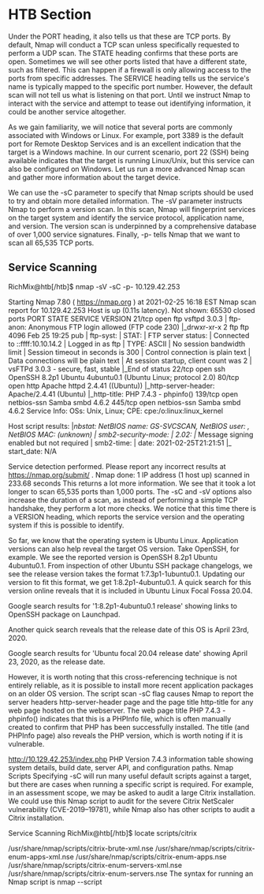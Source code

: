 # HTB Section

Under the PORT heading, it also tells us that these are TCP ports. 
By default, Nmap will conduct a TCP scan unless specifically requested to perform a UDP scan.
The STATE heading confirms that these ports are open. Sometimes we will see other ports listed that have a different state, such as filtered. 
This can happen if a firewall is only allowing access to the ports from specific addresses.
The SERVICE heading tells us the service's name is typically mapped to the specific port number. 
However, the default scan will not tell us what is listening on that port.
Until we instruct Nmap to interact with the service and attempt to tease out identifying information, it could be another service altogether.

As we gain familiarity, we will notice that several ports are commonly associated with Windows or Linux. 
For example, port 3389 is the default port for Remote Desktop Services and is an excellent indication that the target is a Windows machine. 
In our current scenario, port 22 (SSH) being available indicates that the target is running Linux/Unix, but this service can also be configured on Windows. 
Let us run a more advanced Nmap scan and gather more information about the target device.

We can use the -sC parameter to specify that Nmap scripts should be used to try and obtain more detailed information. 
The -sV parameter instructs Nmap to perform a version scan.
In this scan, Nmap will fingerprint services on the target system and identify the service protocol, application name, and version.
The version scan is underpinned by a comprehensive database of over 1,000 service signatures. 
Finally, -p- tells Nmap that we want to scan all 65,535 TCP ports.

## Service Scanning
RichMix@htb[/htb]$ nmap -sV -sC -p- 10.129.42.253

Starting Nmap 7.80 ( https://nmap.org ) at 2021-02-25 16:18 EST
Nmap scan report for 10.129.42.253
Host is up (0.11s latency).
Not shown: 65530 closed ports
PORT    STATE SERVICE     VERSION
21/tcp  open  ftp         vsftpd 3.0.3
| ftp-anon: Anonymous FTP login allowed (FTP code 230)
|_drwxr-xr-x    2 ftp      ftp          4096 Feb 25 19:25 pub
| ftp-syst: 
|   STAT: 
| FTP server status:
|      Connected to ::ffff:10.10.14.2
|      Logged in as ftp
|      TYPE: ASCII
|      No session bandwidth limit
|      Session timeout in seconds is 300
|      Control connection is plain text
|      Data connections will be plain text
|      At session startup, client count was 2
|      vsFTPd 3.0.3 - secure, fast, stable
|_End of status
22/tcp  open  ssh         OpenSSH 8.2p1 Ubuntu 4ubuntu0.1 (Ubuntu Linux; protocol 2.0)
80/tcp  open  http        Apache httpd 2.4.41 ((Ubuntu))
|_http-server-header: Apache/2.4.41 (Ubuntu)
|_http-title: PHP 7.4.3 - phpinfo()
139/tcp open  netbios-ssn Samba smbd 4.6.2
445/tcp open  netbios-ssn Samba smbd 4.6.2
Service Info: OSs: Unix, Linux; CPE: cpe:/o:linux:linux_kernel


Host script results:
|_nbstat: NetBIOS name: GS-SVCSCAN, NetBIOS user: <unknown>, NetBIOS MAC: <unknown> (unknown)
| smb2-security-mode: 
|   2.02: 
|_    Message signing enabled but not required
| smb2-time: 
|   date: 2021-02-25T21:21:51
|_  start_date: N/A

Service detection performed. Please report any incorrect results at https://nmap.org/submit/ .
Nmap done: 1 IP address (1 host up) scanned in 233.68 seconds
This returns a lot more information. We see that it took a lot longer to scan 65,535 ports than 1,000 ports. 
The -sC and -sV options also increase the duration of a scan, as instead of performing a simple TCP handshake, they perform a lot more checks. 
We notice that this time there is a VERSION heading, which reports the service version and the operating system if this is possible to identify.

So far, we know that the operating system is Ubuntu Linux. Application versions can also help reveal the target OS version. 
Take OpenSSH, for example. We see the reported version is OpenSSH 8.2p1 Ubuntu 4ubuntu0.1. 
From inspection of other Ubuntu SSH package changelogs, we see the release version takes the format 1:7.3p1-1ubuntu0.1. 
Updating our version to fit this format, we get 1:8.2p1-4ubuntu0.1. 
A quick search for this version online reveals that it is included in Ubuntu Linux Focal Fossa 20.04.

Google search results for '1:8.2p1-4ubuntu0.1 release' showing links to OpenSSH package on Launchpad.

Another quick search reveals that the release date of this OS is April 23rd, 2020.

Google search results for 'Ubuntu focal 20.04 release date' showing April 23, 2020, as the release date.

However, it is worth noting that this cross-referencing technique is not entirely reliable, as it is possible to install more recent application packages on an older OS version. 
The script scan -sC flag causes Nmap to report the server headers http-server-header page and the page title http-title for any web page hosted on the webserver. 
The web page title PHP 7.4.3 - phpinfo() indicates that this is a PHPInfo file, which is often manually created to confirm that PHP has been successfully installed. 
The title (and PHPInfo page) also reveals the PHP version, which is worth noting if it is vulnerable.

http://10.129.42.253/index.php
PHP Version 7.4.3 information table showing system details, build date, server API, and configuration paths.
Nmap Scripts
Specifying -sC will run many useful default scripts against a target, but there are cases when running a specific script is required. For example, in an assessment scope, we may be asked to audit a large Citrix installation. We could use this Nmap script to audit for the severe Citrix NetScaler vulnerability (CVE-2019–19781), while Nmap also has other scripts to audit a Citrix installation.

  Service Scanning
RichMix@htb[/htb]$ locate scripts/citrix

/usr/share/nmap/scripts/citrix-brute-xml.nse
/usr/share/nmap/scripts/citrix-enum-apps-xml.nse
/usr/share/nmap/scripts/citrix-enum-apps.nse
/usr/share/nmap/scripts/citrix-enum-servers-xml.nse
/usr/share/nmap/scripts/citrix-enum-servers.nse
The syntax for running an Nmap script is nmap --script <script name> -p<port> <host>.

## NMAP Scrips
Nmap scripts are a great way to enhance our scans' functionality, and inspection of the available options will pay dividends. 
Check out the Network Enumeration with Nmap module for a more detailed study of the Nmap tool.

# Attacking Network Services

## Banner Grabbing
As previously discussed, banner grabbing is a useful technique to fingerprint a service quickly. Often a service will look to identify itself by displaying a banner once a connection is initiated. Nmap will attempt to grab the banners if the syntax nmap -sV --script=banner <target> is specified. We can also attempt this manually using Netcat. Let us take another example, using the nc version of Netcat:

  Service Scanning
RichMix@htb[/htb]$ nc -nv 10.129.42.253 21

## THM // TCP-UDP

(UNKNOWN) [10.129.42.253] 21 (ftp) open
220 (vsFTPd 3.0.3)
This reveals that the version of vsFTPd on the server is 3.0.3. We can also automate this process using Nmap's powerful scripting engine: nmap -sV --script=banner -p21 10.10.10.0/24.

At the risk of oversimplification, we can classify ports in two states:

Open port indicates that there is some service listening on that port.
Closed port indicates that there is no service listening on that port.

## However, in practical situations, we need to consider the impact of firewalls. For instance, a port might be open, but a firewall might be blocking the packets. Therefore, Nmap considers the following six states:

- Open: indicates that a service is listening on the specified port.
- Closed: indicates that no service is listening on the specified port, although the port is accessible. By accessible, we mean that it is reachable and is not blocked by a firewall or other security appliances/programs.
- Filtered: means that Nmap cannot determine if the port is open or closed because the port is not accessible. This state is usually due to a firewall preventing Nmap from reaching that port. Nmap’s packets may be blocked from reaching the port; alternatively, the responses are blocked from reaching Nmap’s host.
- Unfiltered: means that Nmap cannot determine if the port is open or closed, although the port is accessible. This state is encountered when using an ACK scan -sA.
- Open|Filtered: This means that Nmap cannot determine whether the port is open or filtered.
- Closed|Filtered: This means that Nmap cannot decide whether a port is closed or filtered.

# TCP Flags

Nmap supports different types of TCP port scans. To understand the difference between these port scans, we need to review the TCP header. 
The TCP header is the first 24 bytes of a TCP segment. The following figure shows the TCP header as defined in RFC 793. 
This figure looks sophisticated at first; however, it is pretty simple to understand. In the first row, we have the source TCP port number and the destination port number. 
We can see that the port number is allocated 16 bits (2 bytes). In the second and third rows, we have the sequence number and the acknowledgement number. 
Each row has 32 bits (4 bytes) allocated, with six rows total, making up 24 bytes.


In particular, we need to focus on the flags that Nmap can set or unset. We have highlighted the TCP flags in red. Setting a flag bit means setting its value to 1. 
From left to right, the TCP header flags are:

- URG: Urgent flag indicates that the urgent pointer filed is significant. 
The urgent pointer indicates that the incoming data is urgent, and that a TCP segment with the URG flag set is processed immediately without consideration of having to wait on previously sent TCP segments.
- ACK: Acknowledgement flag indicates that the acknowledgement number is significant. It is used to acknowledge the receipt of a TCP segment.
- PSH: Push flag asking TCP to pass the data to the application promptly.
- RST: Reset flag is used to reset the connection. Another device, such as a firewall, might send it to tear a TCP connection. This flag is also used when data is sent to a host and there is no service on the receiving end to answer.
- SYN: Synchronize flag is used to initiate a TCP 3-way handshake and synchronize sequence numbers with the other host. The sequence number should be set randomly during TCP connection establishment.
- FIN: The sender has no more data to send.

This room covered three types of scans.

| Port Scan Type |	Example Command |
|----------------|------------------|
| TCP Connect    | nmap -sT 10.10.244.31 |
| TCP SYN Scan	 | sudo nmap -sS 10.10.244.31 |
| UDP Scan	     | sudo nmap -sU 10.10.244.31 |

These scan types should get you started discovering running TCP and UDP services on a target host.

| Option | Purpose |
|--------|---------|
| -p-	   |all ports
| -p1-1023|	scan ports 1 to 1023
| -F	100 | most common ports
| -r	  | scan ports in consecutive order
| -T<0-5>	| -T0 being the slowest and T5 the fastest
| --max-rate | 50	rate <= 50 packets/sec
| --min-rate | 15	rate >= 15 packets/sec
| --min-parallelism | 100	at least 100 probes in parallel


# TCP Null Scan, FIN Scan, and Xmas Scan

Let’s start with the following three types of scans:

- Null Scan
- FIN Scan
- Xmas Scan

## Null Scan
The null scan does not set any flag; all six flag bits are set to zero. You can choose this scan using the -sN option. 
A TCP packet with no flags set will not trigger any response when it reaches an open port, as shown in the figure below. 
Therefore, from Nmap’s perspective, a lack of reply in a null scan indicates that either the port is open or a firewall is blocking the packet.

However, we expect the target server to respond with an RST packet if the port is closed. 
Consequently, we can use the lack of RST response to figure out the ports that are not closed: open or filtered.

Below is an example of a null scan against a Linux server. The null scan we carried out has successfully identified the six open ports on the target system. 
Because the null scan relies on the lack of a response to infer that the port is not closed, it cannot indicate with certainty that these ports are open; 
there is a possibility that the ports are not responding due to a firewall rule.

Pentester Terminal
pentester@TryHackMe$ sudo nmap -sN MACHINE_IP

Starting Nmap 7.60 ( https://nmap.org ) at 2021-08-30 10:30 BST
Nmap scan report for MACHINE_IP
Host is up (0.00066s latency).
Not shown: 994 closed ports
PORT    STATE         SERVICE
22/tcp  open|filtered ssh
25/tcp  open|filtered smtp
80/tcp  open|filtered http
110/tcp open|filtered pop3
111/tcp open|filtered rpcbind
143/tcp open|filtered imap
MAC Address: 02:45:BF:8A:2D:6B (Unknown)

Nmap done: 1 IP address (1 host up) scanned in 96.50 seconds
Note that many Nmap options require root privileges. Unless you are running Nmap as root, you need to use sudo as in the example above using the -sN option.


## FIN Scan
The FIN scan sends a TCP packet with the FIN flag set. You can choose this scan type using the -sF option. Similarly, no response will be sent if the TCP port is open. 
Again, Nmap cannot be sure if the port is open or if a firewall is blocking the traffic related to this TCP port.

However, the target system should respond with an RST if the port is closed. 
Consequently, we will be able to know which ports are closed and use this knowledge to infer the ports that are open or filtered. 
It's worth noting some firewalls will 'silently' drop the traffic without sending an RST.

Below is an example of a FIN scan against a Linux server. The result is quite similar to the result we obtained earlier using a null scan.

Pentester Terminal
pentester@TryHackMe$ sudo nmap -sF MACHINE_IP

Starting Nmap 7.60 ( https://nmap.org ) at 2021-08-30 10:32 BST
Nmap scan report for MACHINE_IP
Host is up (0.0018s latency).
Not shown: 994 closed ports
PORT    STATE         SERVICE
22/tcp  open|filtered ssh
25/tcp  open|filtered smtp
80/tcp  open|filtered http
110/tcp open|filtered pop3
111/tcp open|filtered rpcbind
143/tcp open|filtered imap
MAC Address: 02:45:BF:8A:2D:6B (Unknown)

Nmap done: 1 IP address (1 host up) scanned in 96.52 seconds

## Xmas Scan
The Xmas scan gets its name after Christmas tree lights. An Xmas scan sets the FIN, PSH, and URG flags simultaneously. You can select Xmas scan with the option -sX.

Like the Null scan and FIN scan, if an RST packet is received, it means that the port is closed. Otherwise, it will be reported as open|filtered.

The following two figures show the case when the TCP port is open and the case when the TCP port is closed.

The console output below shows an example of a Xmas scan against a Linux server. The obtained results are pretty similar to that of the null scan and the FIN scan.

Pentester Terminal
pentester@TryHackMe$ sudo nmap -sX MACHINE_IP

Starting Nmap 7.60 ( https://nmap.org ) at 2021-08-30 10:34 BST
Nmap scan report for MACHINE_IP
Host is up (0.00087s latency).
Not shown: 994 closed ports
PORT    STATE         SERVICE
22/tcp  open|filtered ssh
25/tcp  open|filtered smtp
80/tcp  open|filtered http
110/tcp open|filtered pop3
111/tcp open|filtered rpcbind
143/tcp open|filtered imap
MAC Address: 02:45:BF:8A:2D:6B (Unknown)

Nmap done: 1 IP address (1 host up) scanned in 84.85 seconds
One scenario where these three scan types can be efficient is when scanning a target behind a stateless (non-stateful) firewall. A stateless firewall will check if the incoming packet has the SYN flag set to detect a connection attempt. Using a flag combination that does not match the SYN packet makes it possible to deceive the firewall and reach the system behind it. However, a stateful firewall will practically block all such crafted packets and render this kind of scan useless.

# TCP Maimon Scan
Uriel Maimon first described this scan in 1996. In this scan, the FIN and ACK bits are set. The target should send an RST packet as a response. However, certain BSD-derived systems drop the packet if it is an open port exposing the open ports. This scan won’t work on most targets encountered in modern networks; however, we include it in this room to better understand the port scanning mechanism and the hacking mindset. To select this scan type, use the -sM option.

Most target systems respond with an RST packet regardless of whether the TCP port is open. In such a case, we won’t be able to discover the open ports. 
The figure below shows the expected behaviour in the cases of both open and closed TCP ports.

The console output below is an example of a TCP Maimon scan against a Linux server. As mentioned, because open ports and closed ports are behaving the same way, the Maimon scan could not discover any open ports on the target system.

Pentester Terminal
pentester@TryHackMe$ sudo nmap -sM 10.10.252.27

Starting Nmap 7.60 ( https://nmap.org ) at 2021-08-30 10:36 BST
Nmap scan report for ip-10-10-252-27.eu-west-1.compute.internal (10.10.252.27)
Host is up (0.00095s latency).
All 1000 scanned ports on ip-10-10-252-27.eu-west-1.compute.internal (10.10.252.27) are closed
MAC Address: 02:45:BF:8A:2D:6B (Unknown)

Nmap done: 1 IP address (1 host up) scanned in 1.61 seconds
This type of scan is not the first scan one would pick to discover a system; however, it is important to know about it as you don’t know when it could come in handy.

# TCP ACK, Window, and Custom Scan

This task will cover how to perform a TCP ACK scan, a TCP window scan, and how to create your custom flag scan.


## TCP ACK Scan
Let’s start with the TCP ACK scan. As the name implies, an ACK scan will send a TCP packet with the ACK flag set. Use the -sA option to choose this scan. 
As we show in the figure below, the target would respond to the ACK with RST regardless of the state of the port. 
This behaviour happens because a TCP packet with the ACK flag set should be sent only in response to a received TCP packet to acknowledge the receipt of some data, unlike our case. Hence, this scan won’t tell us whether the target port is open in a simple setup.


In the following example, we scanned the target VM before installing a firewall on it. 
As expected, we couldn’t learn which ports were open.

Pentester Terminal
pentester@TryHackMe$ sudo nmap -sA MACHINE_IP

Starting Nmap 7.60 ( https://nmap.org ) at 2021-08-30 10:37 BST
Nmap scan report for MACHINE_IP
Host is up (0.0013s latency).
All 1000 scanned ports on MACHINE_IP are unfiltered
MAC Address: 02:45:BF:8A:2D:6B (Unknown)

Nmap done: 1 IP address (1 host up) scanned in 1.68 seconds
      
This kind of scan would be helpful if there is a firewall in front of the target. 
Consequently, based on which ACK packets resulted in responses, you will learn which ports were not blocked by the firewall. 
In other words, this type of scan is more suitable to discover firewall rule sets and configuration.

After setting up the target VM MACHINE_IP with a firewall, we repeated the ACK scan. This time, we received some interesting results. 
As seen in the console output below, we have three ports that aren't being blocked by the firewall. 
This result indicates that the firewall is blocking all other ports except for these three ports.

Pentester Terminal
pentester@TryHackMe$ sudo nmap -sA MACHINE_IP

Starting Nmap 7.60 ( https://nmap.org ) at 2021-09-07 11:34 BST
Nmap scan report for MACHINE_IP
Host is up (0.00046s latency).
Not shown: 997 filtered ports
PORT    STATE      SERVICE
22/tcp  unfiltered ssh
25/tcp  unfiltered smtp
80/tcp  unfiltered http
MAC Address: 02:78:C0:D0:4E:E9 (Unknown)

Nmap done: 1 IP address (1 host up) scanned in 15.45 seconds
      
Window Scan
Another similar scan is the TCP window scan. The TCP window scan is almost the same as the ACK scan; however, it examines the TCP Window field of the RST packets returned.
On specific systems, this can reveal that the port is open. You can select this scan type with the option -sW . 
As shown in the figure below, we expect to get an RST packet in reply to our “uninvited” ACK packets, regardless of whether the port is open or closed.

Similarly, launching a TCP window scan against a Linux system with no firewall will not provide much information. 
As we can see in the console output below, the results of the window scan against a Linux server with no firewall didn’t give any extra information compared to the ACK scan executed earlier.

Pentester Terminal
pentester@TryHackMe$ sudo nmap -sW MACHINE_IP

Starting Nmap 7.60 ( https://nmap.org ) at 2021-08-30 10:38 BST
Nmap scan report for MACHINE_IP
Host is up (0.0011s latency).
All 1000 scanned ports on ip-10-10-252-27.eu-west-1.compute.internal (10.10.252.27) are closed
MAC Address: 02:45:BF:8A:2D:6B (Unknown)

Nmap done: 1 IP address (1 host up) scanned in 1.60 seconds
      
However, as you would expect, if we repeat our TCP window scan against a server behind a firewall, we expect to get more satisfying results. 
In the console output shown below, the TCP window scan pointed that three ports are detected as closed. 
(This is in contrast with the ACK scan that labelled the same three ports as unfiltered.) 
Although we know that these three ports are not closed, we realize they responded differently, 
indicating that the firewall does not block them.

Pentester Terminal
pentester@TryHackMe$ sudo nmap -sW MACHINE_IP

Starting Nmap 7.60 ( https://nmap.org ) at 2021-09-07 11:39 BST
Nmap scan report for MACHINE_IP
Host is up (0.00040s latency).
Not shown: 997 filtered ports
PORT    STATE  SERVICE
22/tcp  closed ssh
25/tcp  closed smtp
80/tcp  closed http
MAC Address: 02:78:C0:D0:4E:E9 (Unknown)

Nmap done: 1 IP address (1 host up) scanned in 14.84 seconds

## Custom Scan
If you want to experiment with a new TCP flag combination beyond the built-in TCP scan types, you can do so using --scanflags . 
For instance, if you want to set SYN, RST, and FIN simultaneously, you can do so using --scanflags RSTSYNFIN . 
As shown in the figure below, if you develop your custom scan, you need to know how the different ports will behave to interpret the results in different scenarios correctly.

x 

Finally, it is essential to note that the ACK scan and the window scan were very efficient at helping us map out the firewall rules.
However, it is vital to remember that just because a firewall is not blocking a specific port, it does not necessarily mean that a service is listening on that port. 
For example, there is a possibility that the firewall rules need to be updated to reflect recent service changes. 
Hence, ACK and window scans are exposing the firewall rules, not the services.

# Fragmented Packets

## Firewall
A firewall is a piece of software or hardware that permits packets to pass through or blocks them. 
It functions based on firewall rules, summarized as blocking all traffic with exceptions or allowing all traffic with exceptions. 
For instance, you might block all traffic to your server except those coming to your web server. 
A traditional firewall inspects, at least, the IP header and the transport layer header. 
A more sophisticated firewall would also try to examine the data carried by the transport layer.

## IDS
An intrusion detection system (IDS) inspects network packets for select behavioural patterns or specific content signatures. 
It raises an alert whenever a malicious rule is met. 
In addition to the IP header and transport layer header, an IDS would inspect the data contents in the transport layer and check if it matches any malicious patterns. 
How can you make it less likely for a traditional firewall/IDS to detect your Nmap activity? 
It is not easy to answer this; however, depending on the type of firewall/IDS, you might benefit from dividing the packet into smaller packets.

## Fragmented Packets
Nmap provides the option -f to fragment packets. Once chosen, the IP data will be divided into 8 bytes or less. Adding another -f (-f -f or -ff) will split the data into 16 byte-fragments instead of 8. You can change the default value by using the --mtu; however, you should always choose a multiple of 8.

To properly understand fragmentation, we need to look at the IP header in the figure below. It might look complicated at first, but we notice that we know most of its fields. In particular, notice the source address taking 32 bits (4 bytes) on the fourth row, while the destination address is taking another 4 bytes on the fifth row. The data that we will fragment across multiple packets is highlighted in red. To aid in the reassembly on the recipient side, IP uses the identification (ID) and fragment offset, shown on the second row of the figure below.

Let’s compare running sudo nmap -sS -p80 10.20.30.144 and sudo nmap -sS -p80 -f 10.20.30.144. 
As you know by now, this will use stealth TCP SYN scan on port 80; however, in the second command, we are requesting Nmap to fragment the IP packets.

In the first two lines, we can see an ARP query and response. Nmap issued an ARP query because the target is on the same Ethernet. 
The second two lines show a TCP SYN ping and a reply. The fifth line is the beginning of the port scan; Nmap sends a TCP SYN packet to port 80. 
In this case, the IP header is 20 bytes, and the TCP header is 24 bytes. Note that the minimum size of the TCP header is 20 bytes.

With fragmentation requested via -f, the 24 bytes of the TCP header will be divided into multiples of 8 bytes, with the last fragment containing 8 bytes or less of the TCP header. Since 24 is divisible by 8, we got 3 IP fragments; each has 20 bytes of IP header and 8 bytes of TCP header. We can see the three fragments between the fifth and the seventh lines.

Note that if you added -ff (or -f -f), the fragmentation of the data will be multiples of 16. 
In other words, the 24 bytes of the TCP header, in this case, would be divided over two IP fragments, the first containing 16 bytes and the second containing 8 bytes of the TCP header.

On the other hand, if you prefer to increase the size of your packets to make them look innocuous, you can use the option --data-length NUM, where num specifies the number of bytes you want to append to your packets.

# Idle/Zombie Scan
Spoofing the source IP address can be a great approach to scanning stealthily. However, spoofing will only work in specific network setups. 
It requires you to be in a position where you can monitor the traffic. 
Considering these limitations, spoofing your IP address can have little use; however, we can give it an upgrade with the idle scan.

The idle scan, or zombie scan, requires an idle system connected to the network that you can communicate with. 
Practically, Nmap will make each probe appear as if coming from the idle (zombie) host, then it will check for indicators whether the idle (zombie) host received any response to the spoofed probe. This is accomplished by checking the IP identification (IP ID) value in the IP header. 
You can run an idle scan using nmap -sI ZOMBIE_IP 10.10.189.203, where ZOMBIE_IP is the IP address of the idle host (zombie).

The idle (zombie) scan requires the following three steps to discover whether a port is open:

Trigger the idle host to respond so that you can record the current IP ID on the idle host.
Send a SYN packet to a TCP port on the target. The packet should be spoofed to appear as if it was coming from the idle host (zombie) IP address.
Trigger the idle machine again to respond so that you can compare the new IP ID with the one received earlier.
Let’s explain with figures. In the figure below, we have the attacker system probing an idle machine, a multi-function printer. 
By sending a SYN/ACK, it responds with an RST packet containing its newly incremented IP ID.

The attacker will send a SYN packet to the TCP port they want to check on the target machine in the next step. However, this packet will use the idle host (zombie) IP address as the source. Three scenarios would arise. In the first scenario, shown in the figure below, the TCP port is closed; therefore, the target machine responds to the idle host with an RST packet. The idle host does not respond; hence its IP ID is not incremented.

In the second scenario, as shown below, the TCP port is open, so the target machine responds with a SYN/ACK to the idle host (zombie). 
The idle host responds to this unexpected packet with an RST packet, thus incrementing its IP ID.

In the third scenario, the target machine does not respond at all due to firewall rules. 
This lack of response will lead to the same result as with the closed port; the idle host won’t increase the IP ID.

For the final step, the attacker sends another SYN/ACK to the idle host. 
The idle host responds with an RST packet, incrementing the IP ID by one again. 
The attacker needs to compare the IP ID of the RST packet received in the first step with the IP ID of the RST packet received in this third step. If the difference is 1, it means the port on the target machine was closed or filtered. However, if the difference is 2, it means that the port on the target was open.

It is worth repeating that this scan is called an idle scan because choosing an idle host is indispensable for the accuracy of the scan. If the “idle host” is busy, all the returned IP IDs would be useless.

This room covered the following types of scans.

| Port Scan | Type | Example Command |
|-----------|------|-----------------|
| TCP Null  | Scan	sudo nmap -sN 10.10.214.203 |
| TCP FIN   | Scan	sudo nmap -sF 10.10.214.203 |
| TCP Xmas  | Scan	sudo nmap -sX 10.10.214.203 |
| TCP Maimon| Scan	sudo nmap -sM 10.10.214.203 |
| TCP ACK   | Scan	sudo nmap -sA 10.10.214.203 |
| TCP Window| Scan	sudo nmap -sW 10.10.214.203 |
| Custom TCP| Scan	sudo nmap --scanflags URGACKPSHRSTSYNFIN 10.10.214.203 |
| Spoofed Source IP | sudo nmap -S SPOOFED_IP 10.10.214.203 |
| Spoofed MAC Address	--spoof-mac SPOOFED_MAC|
| Decoy Scan	nmap -D DECOY_IP,ME 10.10.214.203 |
| Idle (Zombie) Scan	sudo nmap -sI ZOMBIE_IP 10.10.214.203 |
| Fragment IP data into 8 bytes	-f |
| Fragment IP data into 16 bytes	-ff |
| Option	Purpose|
| --source-port PORT_NUM |
| specify source | port number |
| --data-length NUM | 
|-------------------|

append random data to reach given length
These scan types rely on setting TCP flags in unexpected ways to prompt ports for a reply. 
Null, FIN, and Xmas scan provoke a response from closed ports, while Maimon, ACK, and Window scans provoke a response from open and closed ports.

| Option | Purpose |
|--------|---------|
|--reason| explains how Nmap made its conclusion |
|-v	     | verbose |
|-vv	   | very verbose|
|-d	     | debugging |
|-dd	   | more details for debugging |

